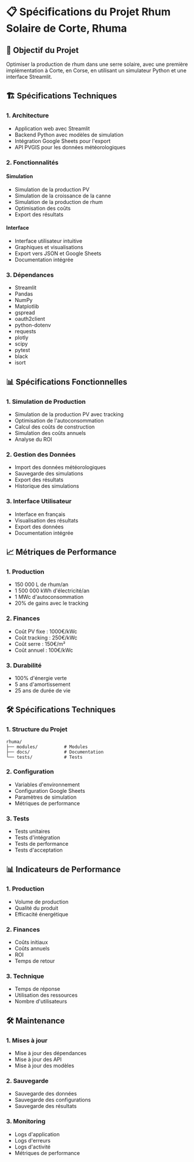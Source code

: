 # 📋 Spécifications du Projet Rhum Solaire de Corte, Rhuma

## 🎯 Objectif du Projet
Optimiser la production de rhum dans une serre solaire, avec une première implémentation à Corte, en Corse, en utilisant un simulateur Python et une interface Streamlit.

## 🏗️ Spécifications Techniques

### 1. Architecture
- Application web avec Streamlit
- Backend Python avec modèles de simulation
- Intégration Google Sheets pour l'export
- API PVGIS pour les données météorologiques

### 2. Fonctionnalités

#### Simulation
- Simulation de la production PV
- Simulation de la croissance de la canne
- Simulation de la production de rhum
- Optimisation des coûts
- Export des résultats

#### Interface
- Interface utilisateur intuitive
- Graphiques et visualisations
- Export vers JSON et Google Sheets
- Documentation intégrée

### 3. Dépendances
- Streamlit
- Pandas
- NumPy
- Matplotlib
- gspread
- oauth2client
- python-dotenv
- requests
- plotly
- scipy
- pytest
- black
- isort

## 📊 Spécifications Fonctionnelles

### 1. Simulation de Production
- Simulation de la production PV avec tracking
- Optimisation de l'autoconsommation
- Calcul des coûts de construction
- Simulation des coûts annuels
- Analyse du ROI

### 2. Gestion des Données
- Import des données météorologiques
- Sauvegarde des simulations
- Export des résultats
- Historique des simulations

### 3. Interface Utilisateur
- Interface en français
- Visualisation des résultats
- Export des données
- Documentation intégrée

## 📈 Métriques de Performance

### 1. Production
- 150 000 L de rhum/an
- 1 500 000 kWh d'électricité/an
- 1 MWc d'autoconsommation
- 20% de gains avec le tracking

### 2. Finances
- Coût PV fixe : 1000€/kWc
- Coût tracking : 250€/kWc
- Coût serre : 150€/m²
- Coût annuel : 100€/kWc

### 3. Durabilité
- 100% d'énergie verte
- 5 ans d'amortissement
- 25 ans de durée de vie

## 🛠️ Spécifications Techniques

### 1. Structure du Projet

```
rhuma/
├── modules/          # Modules
├── docs/             # Documentation
└── tests/            # Tests
```

### 2. Configuration
- Variables d'environnement
- Configuration Google Sheets
- Paramètres de simulation
- Métriques de performance

### 3. Tests
- Tests unitaires
- Tests d'intégration
- Tests de performance
- Tests d'acceptation

## 📊 Indicateurs de Performance

### 1. Production
- Volume de production
- Qualité du produit
- Efficacité énergétique

### 2. Finances
- Coûts initiaux
- Coûts annuels
- ROI
- Temps de retour

### 3. Technique
- Temps de réponse
- Utilisation des ressources
- Nombre d'utilisateurs

## 🛠️ Maintenance

### 1. Mises à jour
- Mise à jour des dépendances
- Mise à jour des API
- Mise à jour des modèles

### 2. Sauvegarde
- Sauvegarde des données
- Sauvegarde des configurations
- Sauvegarde des résultats

### 3. Monitoring
- Logs d'application
- Logs d'erreurs
- Logs d'activité
- Métriques de performance
